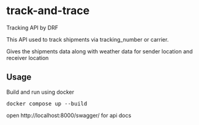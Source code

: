 # track-and-trace
Tracking API by DRF

<p>
This API used to track shipments via tracking_number
or carrier.

Gives the shipments data along with weather data for sender location and
receiver location
</p>

<h2>Usage</h2>

Build and run using docker

<pre>
docker compose up --build
</pre>

open http://localhost:8000/swagger/ for api docs